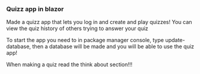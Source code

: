 <h3>Quizz app in blazor</h3>
Made a quizz app that lets you log in and create and play quizzes!
You can view the quiz history of others trying to answer your quiz

<p>To start the app you need to in package manager console, type update-database, then a database will be made and you will be able to use the quiz app!
</p>

<p>When making a quiz read the think about section!!!</p>
